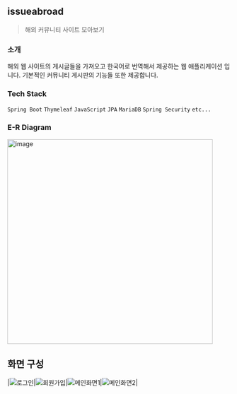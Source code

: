 ## issueabroad
> 해외 커뮤니티 사이트 모아보기


### 소개
해외 웹 사이트의 게시글들을 가져오고 한국어로 번역해서 제공하는 웹 애플리케이션 입니다.
기본적인 커뮤니티 게시판의 기능들 또한 제공합니다.

### Tech Stack
`Spring Boot` `Thymeleaf` `JavaScript` `JPA`  `MariaDB` `Spring Security` `etc...`

### E-R Diagram
<img width="464" alt="image" src="https://user-images.githubusercontent.com/85468465/218659944-c114b538-6408-47bd-8351-37cba58fee24.png">

## 화면 구성
|![로그인](https://user-images.githubusercontent.com/85468465/218661734-17251cdd-86c5-4eb9-b726-dc63dadd31f3.png)|![회원가입](https://user-images.githubusercontent.com/85468465/218661889-81975410-626c-4238-b722-ffae215e2f95.png)|![메인화면1](https://user-images.githubusercontent.com/85468465/218663767-3b412239-85e3-405e-befe-3179dde4a042.png)|![메인화면2](https://user-images.githubusercontent.com/85468465/218665118-b52df6e4-9fec-4f74-9d20-29fb638ad7b8.png)|




